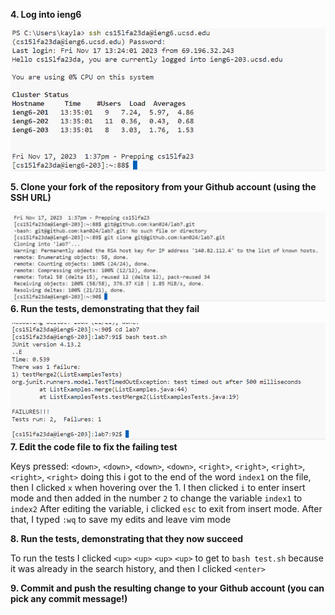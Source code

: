 **4. Log into ieng6**

![img1](first4.png)

**5. Clone your fork of the repository from your Github account (using the SSH URL)**

![img1](2nd4.png)
**6. Run the tests, demonstrating that they fail**

![img1](4thimage.png)
**7. Edit the code file to fix the failing test**

Keys pressed: `<down>`, `<down>`, `<down>`, `<down>`, `<right>`, `<right>`, `<right>`, `<right>`, `<right>` doing this i got to the end of the word `index1` on the file, then I clicked `x` when hovering over the 1. I then clicked `i` to enter insert mode and then added in the number `2` to change the variable `index1` to `index2` After editing the variable, i clicked `esc` to exit from insert mode. After that, I typed `:wq` to save my edits and leave vim mode

**8. Run the tests, demonstrating that they now succeed**

To run the tests I clicked `<up>` `<up>` `<up>` `<up>` to get to `bash test.sh` because it was already in the search history, and then I clicked `<enter>`

**9. Commit and push the resulting change to your Github account (you can pick any commit message!)**
